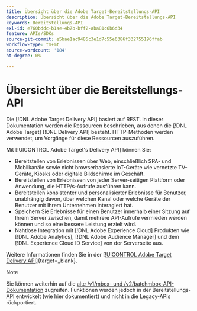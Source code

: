 ```yaml
---
title: Übersicht über die Adobe Target-Bereitstellungs-API
description: Übersicht über die Adobe Target-Bereitstellungs-API
keywords: Bereitstellungs-API
exl-id: e760bddc-b1ae-4b7b-bff2-aba81c6b6d34
feature: APIs/SDKs
source-git-commit: e5bae1ac9485c3e1d7c55e6386f332755196ffab
workflow-type: tm+mt
source-wordcount: '184'
ht-degree: 0%

---
```


# Übersicht über die Bereitstellungs-API

Die [!DNL Adobe Target Delivery API] basiert auf REST. In dieser Dokumentation werden die Ressourcen beschrieben, aus denen die [!DNL Adobe Target] [!DNL Delivery API] besteht. HTTP-Methoden werden verwendet, um Vorgänge für diese Ressourcen auszuführen.

Mit [!UICONTROL Adobe Target's Delivery API] können Sie:

* Bereitstellen von Erlebnissen über Web, einschließlich SPA- und Mobilkanäle sowie nicht browserbasierte IoT-Geräte wie vernetzte TV-Geräte, Kiosks oder digitale Bildschirme im Geschäft.
* Bereitstellen von Erlebnissen von jeder Server-seitigen Plattform oder Anwendung, die HTTP/s-Aufrufe ausführen kann.
* Bereitstellen konsistenter und personalisierter Erlebnisse für Benutzer, unabhängig davon, über welchen Kanal oder welche Geräte der Benutzer mit Ihrem Unternehmen interagiert hat.
* Speichern Sie Erlebnisse für einen Benutzer innerhalb einer Sitzung auf Ihrem Server zwischen, damit mehrere API-Aufrufe vermieden werden können und so eine bessere Leistung erzielt wird.
* Nahtlose Integration mit [!DNL Adobe Experience Cloud] Produkten wie [!DNL Adobe Analytics], [!DNL Adobe Audience Manager] und dem [!DNL Experience Cloud ID Service] von der Serverseite aus.

Weitere Informationen finden Sie in der [[!UICONTROL Adobe Target Delivery API]](https://developer.adobe.com/target/implement/delivery-api/){target=_blank}.

>[!NOTE]
>
>Sie können weiterhin auf die [alte /v1/mbox- und /v2/batchmbox-API-Dokumentation](https://developers.adobetarget.com/api/legacy-api/index.html) zugreifen. Funktionen werden jedoch in der Bereitstellungs-API entwickelt (wie hier dokumentiert) und nicht in die Legacy-APIs rückportiert.
